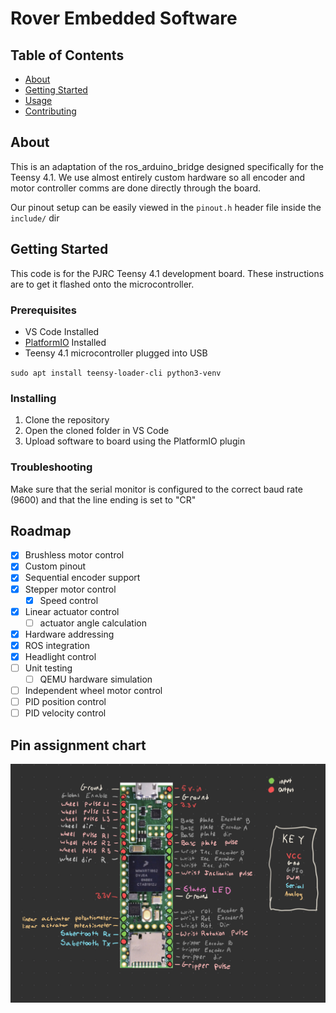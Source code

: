 # Rover Embedded Software

## Table of Contents

- [About](#about)
- [Getting Started](#getting_started)
- [Usage](#usage)
- [Contributing](../CONTRIBUTING.md)

## About <a name = "about"></a>

This is an adaptation of the ros_arduino_bridge designed specifically for the Teensy 4.1. We use almost entirely custom hardware so all encoder and motor controller comms are done directly through the board.

Our pinout setup can be easily viewed in the `pinout.h` header file inside the `include/` dir

## Getting Started <a name = "getting_started"></a>

This code is for the PJRC Teensy 4.1 development board. These instructions are to get it flashed onto the microcontroller.

### Prerequisites

- VS Code Installed
- [PlatformIO](https://platformio.org/platformio-ide) Installed
- Teensy 4.1 microcontroller plugged into USB

`sudo apt install teensy-loader-cli python3-venv`

### Installing

1. Clone the repository
2. Open the cloned folder in VS Code
3. Upload software to board using the PlatformIO plugin

### Troubleshooting

Make sure that the serial monitor is configured to the correct baud rate (9600) and that the line ending is set to "CR"

## Roadmap

- [x] Brushless motor control
- [x] Custom pinout
- [x] Sequential encoder support
- [x] Stepper motor control
    - [x] Speed control
- [x] Linear actuator control
    - [ ] actuator angle calculation
- [x] Hardware addressing
- [x] ROS integration
- [x] Headlight control
- [ ] Unit testing
    - [ ] QEMU hardware simulation
- [ ] Independent wheel motor control
- [ ] PID position control
- [ ] PID velocity control

## Pin assignment chart

![Pinout](images/pinout.jpeg)